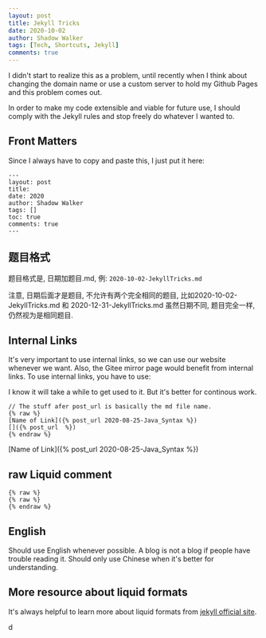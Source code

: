 ```yaml
---
layout: post
title: Jekyll Tricks
date: 2020-10-02
author: Shadow Walker
tags: [Tech, Shortcuts, Jekyll]
comments: true
---
```


I didn't start to realize this as a problem, until recently when I think about changing the domain name or use a custom server to hold my Github Pages and this problem comes out. 

In order to make my code extensible and viable for future use, I should comply with the Jekyll rules and stop freely do whatever I wanted to. 

## Front Matters
Since I always have to copy and paste this, I just put it here: 


```
---
layout: post
title: 
date: 2020
author: Shadow Walker
tags: []
toc: true
comments: true
---
```

## 题目格式

题目格式是, 日期加题目.md, 例: `2020-10-02-JekyllTricks.md`

注意, 日期后面才是题目, 不允许有两个完全相同的题目, 比如2020-10-02-JekyllTricks.md 和 2020-12-31-JekyllTricks.md 虽然日期不同, 题目完全一样, 仍然视为是相同题目. 

## Internal Links

It's very important to use internal links, so we can use our website whenever we want. Also, the Gitee mirror page would benefit from internal links.  To use internal links, you have to use: 

I know it will take a while to get used to it. But it's better for continous work. 

```
// The stuff afer post_url is basically the md file name. 
{% raw %}
[Name of Link]({% post_url 2020-08-25-Java_Syntax %})
[]({% post_url  %})
{% endraw %}
```
[Name of Link]({% post_url 2020-08-25-Java_Syntax %})


## raw Liquid comment

```
{% raw %}
{% raw %}
{% endraw %}
```

## English

Should use English whenever possible. A blog is not a blog if people have trouble reading it. Should only use Chinese when it's better for understanding. 

## More resource about liquid formats

It's always helpful to learn more about liquid formats from [jekyll official site](https://jekyllrb.com/docs/liquid/tags/#linking-to-posts). 



 d